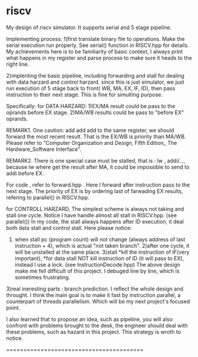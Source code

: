 # riscv
My design of  riscv simulator. It supports serial and 5 stage pipeline.

Implementing process:
1)first translate binary file to operations. Make the serial execution run properly. See serial() function in RISCV.hpp for details. 
My achievements here is to be familiarity of basic context, I always print what happens in my register and parse process to make sure it heads to the right line. 

2)implenting the basic pipeline, including forwarding and stall for dealing with data harzard and control harzard. 
since this is just simulator, we just run execution of 5 stage back to front( WB, MA, EX, IF, ID), then pass instruction to their next stage. This is fine for simulting purpose.

Specifically:
for DATA HARZARD:
1)EX/MA result could be pass to the oprands before EX stage.
2)MA/WB results could be pass to "before EX" oprands.

REMARK1. One caution: add add add to the same register, we should forward the most recent result. That is the EX/WB is priority than MA/WB. Please refer to "Computer Organization and Design, Fifth Edition_ The Hardware_Software Interface". 

REMARK2. There is one special case must be stalled, that is :
lw , addi/…, because lw where get the result after MA, it could be impossible to send to addi before EX.

For code , refer to forward.hpp . Here I forward after instruction pass to the next stage. The priority of EX is by ordering last of farwading EX results, refering to parallel() in RISCV.hpp.

for CONTROLL HARZARD,
The simplest scheme is always not taking and stall one cycle. Notice I have handle almost all stall in RISCV.hpp. (see parallel())
In my code, the stall always happens after ID execution, it deal both data stall and control stall.
Here please notice:
1) when stall pc (program count) will not change (always address of last instruction + 4), which is actual "not taken branch".
2)after one cycle, it will be unstalled at the same place. 
3)stall 
	*kill the instruction of IF(very important), 
	*for data stall NOT kill instruction of ID (it will pass to EX), instead I use a lock. (see InstructionDecode.hpp)
The above design make me fell difficult of this project. I debuged line by line, which is sometimes frustrating.

3)real ineresting parts : branch prediction.
I reflect the whole design and throught. I think the main goal is to make it fast by instruction parallel, a counterpart of threads parallelism. Which will be my next project's focused point.

I also learned that to propose an idea, such as pipeline, you will also confront with problems brought to the desk, the engineer should deal with these problems, such as hazard in this project. This strategy is wroth to notice. 



========================================
